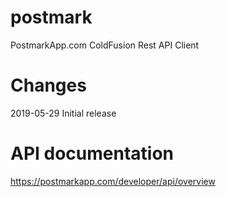 # postmark
PostmarkApp.com ColdFusion Rest API Client

# Changes
2019-05-29 Initial release

# API documentation
https://postmarkapp.com/developer/api/overview

